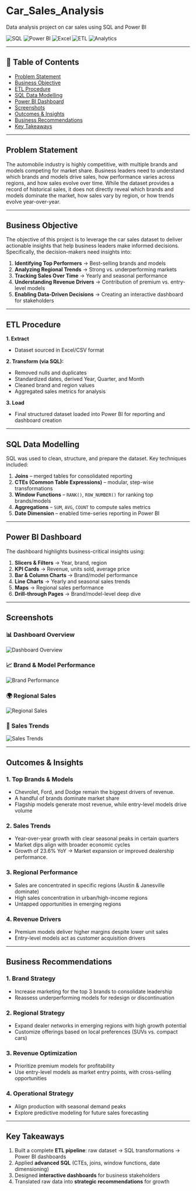 # Car_Sales_Analysis
Data analysis project on car sales using SQL and Power BI  

![SQL](https://img.shields.io/badge/SQL-Data%20Cleaning-blue?logo=postgresql)
![Power BI](https://img.shields.io/badge/PowerBI-Dashboard-yellow?logo=powerbi)
![Excel](https://img.shields.io/badge/Excel-Data%20Source-green?logo=microsoft-excel)
![ETL](https://img.shields.io/badge/ETL-Process-orange)
![Analytics](https://img.shields.io/badge/Data-Analytics-purple)

---

## 📑 Table of Contents
- [Problem Statement](#problem-statement)  
- [Business Objective](#business-objective)  
- [ETL Procedure](#etl-procedure)  
- [SQL Data Modelling](#sql-data-modelling)  
- [Power BI Dashboard](#power-bi-dashboard)
- [Screenshots](#screenshots)   
- [Outcomes & Insights](#outcomes--insights)  
- [Business Recommendations](#business-recommendations)  
- [Key Takeaways](#key-takeaways)  

---

## Problem Statement
The automobile industry is highly competitive, with multiple brands and models competing for market share. Business leaders need to understand which brands and models drive sales, how performance varies across regions, and how sales evolve over time. While the dataset provides a record of historical sales, it does not directly reveal which brands and models dominate the market, how sales vary by region, or how trends evolve year-over-year.

---

## Business Objective
The objective of this project is to leverage the car sales dataset to deliver actionable insights that help business leaders make informed decisions. Specifically, the decision-makers need insights into:

1. **Identifying Top Performers** → Best-selling brands and models  
2. **Analyzing Regional Trends** → Strong vs. underperforming markets  
3. **Tracking Sales Over Time** → Yearly and seasonal performance  
4. **Understanding Revenue Drivers** → Contribution of premium vs. entry-level models  
5. **Enabling Data-Driven Decisions** → Creating an interactive dashboard for stakeholders  

---

## ETL Procedure
**1. Extract**  
- Dataset sourced in Excel/CSV format  

**2. Transform (via SQL):**  
- Removed nulls and duplicates  
- Standardized dates, derived Year, Quarter, and Month  
- Cleaned brand and region values  
- Aggregated sales metrics for analysis  

**3. Load**  
- Final structured dataset loaded into Power BI for reporting and dashboard creation  

---

## SQL Data Modelling
SQL was used to clean, structure, and prepare the dataset. Key techniques included:

1. **Joins** – merged tables for consolidated reporting  
2. **CTEs (Common Table Expressions)** – modular, step-wise transformations  
3. **Window Functions** – `RANK()`, `ROW_NUMBER()` for ranking top brands/models  
4. **Aggregations** – `SUM`, `AVG`, `COUNT` to compute sales metrics  
5. **Date Dimension** – enabled time-series reporting in Power BI  

---

## Power BI Dashboard
The dashboard highlights business-critical insights using:

1. **Slicers & Filters** → Year, brand, region  
2. **KPI Cards** → Revenue, units sold, average price  
3. **Bar & Column Charts** → Brand/model performance  
4. **Line Charts** → Yearly and seasonal sales trends  
5. **Maps** → Regional sales performance  
6. **Drill-through Pages** → Brand/model-level deep dive  

---
## Screenshots

### 📊 Dashboard Overview
![Dashboard Overview](Snapshots/Dashboard_overview.PNG)

### 📈 Brand & Model Performance
![Brand Performance](Snapshots/Brand_rep.PNG)

### 🌍 Regional Sales
![Regional Sales](Snapshots/dealer_rep.PNG)

### 📆 Sales Trends
![Sales Trends](Snapshots/Sales_rep.PNG)

---

## Outcomes & Insights

### 1. Top Brands & Models
- Chevrolet, Ford, and Dodge remain the biggest drivers of revenue.
- A handful of brands dominate market share  
- Flagship models generate most revenue, while entry-level models drive volume  

### 2. Sales Trends
- Year-over-year growth with clear seasonal peaks in certain quarters  
- Market dips align with broader economic cycles
- Growth of 23.6% YoY → Market expansion or improved dealership performance.

### 3. Regional Performance
- Sales are concentrated in specific regions (Austin & Janesville dominate)
- High sales concentration in urban/high-income regions  
- Untapped opportunities in emerging regions  

### 4. Revenue Drivers
- Premium models deliver higher margins despite lower unit sales  
- Entry-level models act as customer acquisition drivers  

---

## Business Recommendations

### 1. Brand Strategy
- Increase marketing for the top 3 brands to consolidate leadership  
- Reassess underperforming models for redesign or discontinuation  

### 2. Regional Strategy
- Expand dealer networks in emerging regions with high growth potential  
- Customize offerings based on local preferences (SUVs vs. compact cars)  

### 3. Revenue Optimization
- Prioritize premium models for profitability  
- Use entry-level models as market entry points, with cross-selling opportunities  

### 4. Operational Strategy
- Align production with seasonal demand peaks  
- Explore predictive modeling for future sales forecasting  


---

## Key Takeaways

1. Built a complete **ETL pipeline**: raw dataset → SQL transformations → Power BI dashboards  
2. Applied **advanced SQL** (CTEs, joins, window functions, date dimensioning)  
3. Designed **interactive dashboards** for business stakeholders  
4. Translated raw data into **strategic recommendations** for growth  
